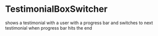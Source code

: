 # TestimonialBoxSwitcher
shows a testimonial with a user with a progress bar and switches to next testimonial when progress bar hits the end
